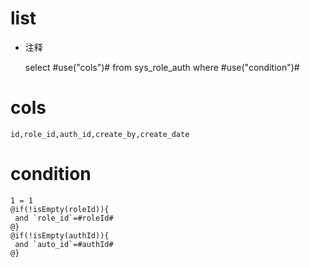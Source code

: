 list
===
* 注释

	select #use("cols")# from sys_role_auth where #use("condition")#

cols
===

	id,role_id,auth_id,create_by,create_date

condition
===

	1 = 1  
	@if(!isEmpty(roleId)){
	 and `role_id`=#roleId#
	@}
	@if(!isEmpty(authId)){
	 and `auto_id`=#authId#
	@}
	
